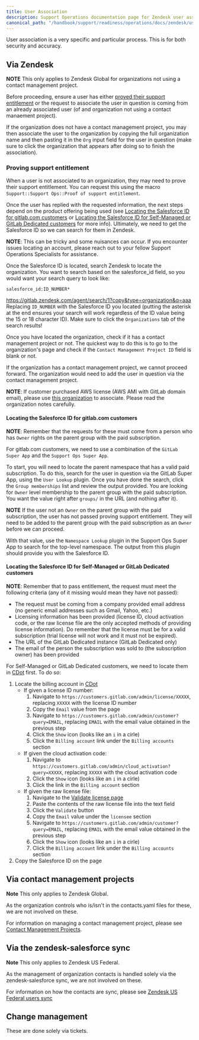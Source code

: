 ```yaml
---
title: User Association
description: Support Operations documentation page for Zendesk user association
canonical_path: "/handbook/support/readiness/operations/docs/zendesk/user_association"
---
```


User association is a very specific and particular process. This is for both
security and accuracy.

## Via Zendesk

**NOTE** This only applies to Zendesk Global for organizations not using a
contact management project.

Before proceeding, ensure a user has either
[proved their support entitlement](#proving-support-entitlement) or the request
to associate the user in question is coming from an already associated user (of
and organization not using a contact manaement project).

If the organization does not have a contact management project, you may then
associate the user to the organization by copying the full organization name
and then pasting it in the `Org` input field for the user in question (make sure
to click the organization that appears after doing so to finish the
association).

### Proving support entitlement

When a user is not associated to an organization, they may need to prove their
support entitlement. You can request this using the macro
`Support::Support Ops::Proof of support entitlement`.

Once the user has replied with the requested information, the next steps depend
on the product offering being used (see
[Locating the Salesforce ID for gitlab.com customers](#locating-the-salesforce-id-for-gitlabcom-customers)
or
[Locating the Salesforce ID for Self-Managed or GitLab Dedicated customers](#locating-the-salesforce-id-for-self-managed-or-gitlab-dedicated-customers)
 for more info). Ultimately, we need to get the Salesforce ID so we can search for them in
Zendesk.

**NOTE**: This can be tricky and some nuisances can occur. If you encounter
issues locating an account, please reach out to your fellow Support Operations
Specialists for assistance.

Once the Salesforce ID is located, search Zendesk to locate the organization.
You want to search based on the salesforce_id field, so you would want your
search query to look like:

`salesforce_id:ID_NUMBER*`

<https://gitlab.zendesk.com/agent/search/1?copy&type=organization&q=aaa>
Replacing `ID_NUMBER` with the Salesforce ID you located (putting the asterisk
at the end ensures your search will work regardless of the ID value being the 15
or 18 character ID). Make sure to click the `Organizations` tab of the search
results!

Once you have located the organization, check if it has a contact management
project or not. The quickest way to do this is to go to the organization's page
and check if the `Contact Management Project ID` field is blank or not.

If the organization has a contact management project, we cannot proceed forward.
The organization would need to add the user in question via the contact
management project.

**NOTE**: If customer purchased AWS license (AWS AMI with GitLab domain email),
please use [this organization](https://gitlab.zendesk.com/agent/organizations/9306291514524)
to associate. Please read the organization notes carefully.

#### Locating the Salesforce ID for gitlab.com customers

**NOTE**: Remember that the requests for these must come from a person who has
`Owner` rights on the parent group with the paid subscription.

For gitlab.com customers, we need to use a combination of the `GitLab Super App`
and the `Support Ops Super App`.

To start, you will need to locate the parent namespace that has a valid paid
subscription. To do this, search for the user in question via the GitLab Super
App, using the `User Lookup` plugin. Once you have done the search, click the
`Group memberships` list and review the output provided. You are looking for
`Owner` level membership to the parent group with the paid subscription. You
want the value right after `groups/` in the URL (and nothing after it).

**NOTE** If the user not an `Owner` on the parent group with the paid
subscription, the user has not passed proving support entitlement. They will
need to be added to the parent group with the paid subscription as an `Owner`
before we can proceed.

With that value, use the `Namespace Lookup` plugin in the Support Ops Super App
to search for the top-level namespace. The output from this plugin should
provide you with the Salesforce ID.

#### Locating the Salesforce ID for Self-Managed or GitLab Dedicated customers

**NOTE**: Remember that to pass entitlement, the request must meet the following
criteria (any of it missing would mean they have not passed):

- The request must be coming from a company provided email address (no generic
  email addresses such as Gmail, Yahoo, etc.)
- Licensing information has been provided (license ID, cloud activation code, or
  the raw license file are the only accepted methods of providing license
  information). Do remember that the license must be for a valid subscription
  (trial license will not work and it must not be expired).
- The URL of the GitLab Dedicated instance (GitLab Dedicated only)
- The email of the person the subscription was sold to (the subscription owner)
  has been provided

For Self-Managed or GitLab Dedicated customers, we need to locate them in
[CDot](https://customers.gitlab.com/admin) first. To do so:

1. Locate the billing account in [CDot](https://customers.gitlab.com/admin)
   - If given a license ID number:
     1. Navigate to `https://customers.gitlab.com/admin/license/XXXXX`, replacing
        `XXXXX` with the license ID number
     1. Copy the `Email` value from the page
     1. Navigate to `https://customers.gitlab.com/admin/customer?query=EMAIL`,
        replacing `EMAIL` with the email value obtained in the previous step
     1. Click the `Show` icon (looks like an `i` in a cirle)
     1. Click the `Billing account` link under the `Billing accounts` section
   - If given the cloud activation code:
     1. Navigate to
        `https://customers.gitlab.com/admin/cloud_activation?query=XXXXX`,
        replacing `XXXXX` with the cloud activation code
     1. Click the `Show` icon (looks like an `i` in a cirle)
     1. Click the link in the `Billing account` section
   - If given the raw license file:
     1. Navigate to the
        [Validate license page](https://customers.gitlab.com/admin/license/validate_license)
     1. Paste the contents of the raw license file into the text field
     1. Click the `Validate` button
     1. Copy the `Email` value under the `licensee` section
     1. Navigate to `https://customers.gitlab.com/admin/customer?query=EMAIL`,
        replacing `EMAIL` with the email value obtained in the previous step
     1. Click the `Show` icon (looks like an `i` in a cirle)
     1. Click the `Billing account` link under the `Billing accounts` section
1. Copy the Salesforce ID on the page

## Via contact management projects

**Note** This only applies to Zendesk Global.

As the organization controls who is/isn't in the contacts.yaml files for these,
we are not involved on these.

For information on managing a contact management project, please see
[Contact Management Projects](/handbook/support/readiness/operations/docs/gitlab/contact_management_projects).

## Via the zendesk-salesforce sync

**Note** This only applies to Zendesk US Federal.

As the management of organization contacts is handled solely via the
zendesk-salesforce sync, we are not involved on these.

For information on how the contacts are sync, please see
[Zendesk US Federal users sync](/handbook/support/readiness/operations/docs/zendesk/zendesk_salesforce_sync/#zendesk-us-federal-users-sync)

## Change management

These are done solely via tickets.
